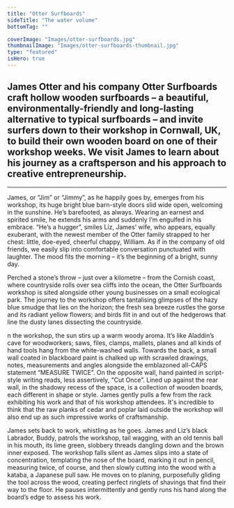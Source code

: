 ```yaml
---
title: "Otter Surfboards"
sideTitle: "The water volume"
bottomTag: ""

coverImage: "Images/otter-surfboards.jpg"
thumbnailImage: "Images/otter-surfboards-thumbnail.jpg"
type: "featured"
isHero: true
---
```


## James Otter and his company Otter Surfboards craft hollow wooden surfboards – a beautiful, environmentally-friendly and long-lasting alternative to typical surfboards – and invite surfers down to their workshop in Cornwall, UK, to build their own wooden board on one of their workshop weeks. We visit James to learn about his journey as a craftsperson and his approach to creative entrepreneurship.

<hr>

James, or “Jim” or “Jimmy”, as he happily goes by, emerges from his workshop, its huge bright blue barn-style doors slid wide open, welcoming in the sunshine. He’s barefooted, as always. Wearing an earnest and spirited smile, he extends his arms and suddenly I’m engulfed in his embrace. “He’s a hugger”, smiles Liz, James’ wife, who appears, equally exuberant, with the newest member of the Otter family strapped to her chest: little, doe-eyed, cheerful chappy, William. As if in the company of old friends, we easily slip into comfortable conversation punctuated with laughter. The mood fits the morning – it’s the beginning of a bright, sunny day.<br>

Perched a stone’s throw – just over a kilometre – from the Cornish coast, where countryside rolls over sea cliffs into the ocean, the Otter Surfboards workshop is sited alongside other young businesses on a small ecological park. The journey to the workshop offers tantalising glimpses of the hazy blue smudge that lies on the horizon; the fresh sea breeze rustles the gorse and its radiant yellow flowers; and birds flit in and out of the hedgerows that line the dusty lanes dissecting the countryside.

n the workshop, the sun stirs up a warm woody aroma. It’s like Aladdin’s cave for woodworkers; saws, files, clamps, mallets, planes and all kinds of hand tools hang from the white-washed walls. Towards the back, a small wall coated in blackboard paint is chalked up with scrawled drawings, notes, measurements and angles alongside the emblazoned all-CAPS statement “MEASURE TWICE”. On the opposite wall, hand painted in script-style writing reads, less assertively, “Cut Once”. Lined up against the rear wall, in the shadowy recess of the space, is a collection of wooden boards, each different in shape or style. James gently pulls a few from the rack exhibiting his work and that of his workshop attendees. It's incredible to think that the raw planks of cedar and poplar laid outside the workshop will also end up as such impressive works of craftsmanship.<br>

James sets back to work, whistling as he goes. James and Liz’s black Labrador, Buddy, patrols the workshop, tail wagging, with an old tennis ball in his mouth, its lime green, slobbery threads dangling down and the brown inner exposed. The workshop falls silent as James slips into a state of concentration, templating the nose of the board, marking it out in pencil, measuring twice, of course, and then slowly cutting into the wood with a kataba, a Japanese pull saw. He moves on to planing, purposefully gliding the tool across the wood, creating perfect ringlets of shavings that find their way to the floor. He pauses intermittently and gently runs his hand along the board’s edge to assess his work.
